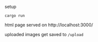 setup

```
cargo run
```

html page served on http://localhost:3000/

uploaded images get saved to `/upload`
